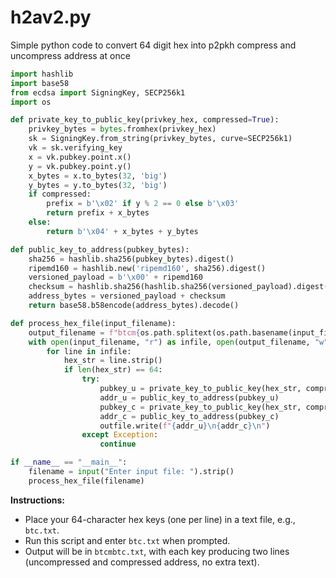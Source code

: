 # h2av2.py
Simple python code to convert 64 digit hex into p2pkh compress and uncompress address at once


```python name=btc_addr_from_hexfile.py
import hashlib
import base58
from ecdsa import SigningKey, SECP256k1
import os

def private_key_to_public_key(privkey_hex, compressed=True):
    privkey_bytes = bytes.fromhex(privkey_hex)
    sk = SigningKey.from_string(privkey_bytes, curve=SECP256k1)
    vk = sk.verifying_key
    x = vk.pubkey.point.x()
    y = vk.pubkey.point.y()
    x_bytes = x.to_bytes(32, 'big')
    y_bytes = y.to_bytes(32, 'big')
    if compressed:
        prefix = b'\x02' if y % 2 == 0 else b'\x03'
        return prefix + x_bytes
    else:
        return b'\x04' + x_bytes + y_bytes

def public_key_to_address(pubkey_bytes):
    sha256 = hashlib.sha256(pubkey_bytes).digest()
    ripemd160 = hashlib.new('ripemd160', sha256).digest()
    versioned_payload = b'\x00' + ripemd160
    checksum = hashlib.sha256(hashlib.sha256(versioned_payload).digest()).digest()[:4]
    address_bytes = versioned_payload + checksum
    return base58.b58encode(address_bytes).decode()

def process_hex_file(input_filename):
    output_filename = f"btcm{os.path.splitext(os.path.basename(input_filename))[0]}.txt"
    with open(input_filename, "r") as infile, open(output_filename, "w") as outfile:
        for line in infile:
            hex_str = line.strip()
            if len(hex_str) == 64:
                try:
                    pubkey_u = private_key_to_public_key(hex_str, compressed=False)
                    addr_u = public_key_to_address(pubkey_u)
                    pubkey_c = private_key_to_public_key(hex_str, compressed=True)
                    addr_c = public_key_to_address(pubkey_c)
                    outfile.write(f"{addr_u}\n{addr_c}\n")
                except Exception:
                    continue

if __name__ == "__main__":
    filename = input("Enter input file: ").strip()
    process_hex_file(filename)
```

**Instructions:**  
- Place your 64-character hex keys (one per line) in a text file, e.g., `btc.txt`.
- Run this script and enter `btc.txt` when prompted.
- Output will be in `btcmbtc.txt`, with each key producing two lines (uncompressed and compressed address, no extra text).
